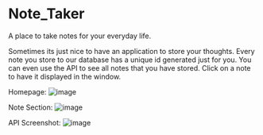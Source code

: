 # Note_Taker
A place to take notes for your everyday life.

Sometimes its just nice to have an application to store your thoughts. Every note you store to our database has a unique id generated just for you. You can even use the API to see all notes that you have stored. Click on a note to have it displayed in the window.

Homepage:
![image](https://user-images.githubusercontent.com/44784107/174414519-16282b02-7f66-4788-84a5-dc21757dc5ec.png)

Note Section:
![image](https://user-images.githubusercontent.com/44784107/174414672-96e043a1-f595-49b4-b6e2-1390cf71b119.png)

API Screenshot:
![image](https://user-images.githubusercontent.com/44784107/174414491-dcc26bcd-3a01-4764-936e-4bac6b462373.png)
